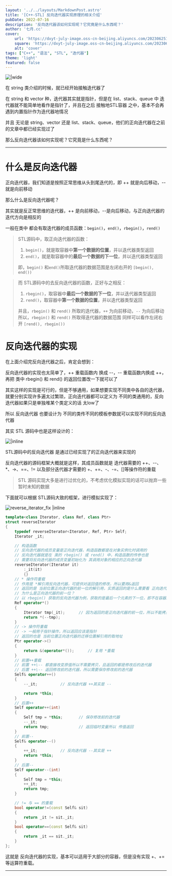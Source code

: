 ```yaml
---
layout: '../../layouts/MarkdownPost.astro'
title: '[C++-STL] 反向迭代器实现原理的相关介绍'
pubDate: 2022-07-16
description: '反向迭代器该如何实现呢？它究竟是什么东西呢？'
author: '七月.cc'
cover:
    url: 'https://dxyt-july-image.oss-cn-beijing.aliyuncs.com/202306251814470.png'
    square: 'https://dxyt-july-image.oss-cn-beijing.aliyuncs.com/202306251814470.png'
    alt: 'cover'
tags: ["C++", "语法", "STL", "迭代器"]
theme: 'light'
featured: false
---
```


![|wide](https://dxyt-july-image.oss-cn-beijing.aliyuncs.com/202306251814470.png)

在 string 类介绍的时候，就已经开始接触迭代器了

在 string 和 vector 种，迭代器其实就是指针，但是在 list、stack、queue 中 迭代器就不能简单地看作是指针了，并且在之后 接触地STL容器 之中，基本不会再遇到内置指针作为迭代器地情况

并且 无论是 string、vector 还是 list、stack、queue，他们的正向迭代器在之前的文章中都已经实现过了

那么反向迭代器该如何实现呢？它究竟是什么东西呢？

---



# 什么是反向迭代器

正向迭代器，我们知道是按照正常思维从头到尾迭代的，即 ++ 就是向后移动，-- 就是向前移动

那么什么是反向迭代器呢？

其实就是反正常思维的迭代器，++ 是向前移动，--是向后移动，与正向迭代器的迭代方向是相反的

一般在类中 都会有取迭代器的成员函数：`begin()`，`end()`，`rbegin()`，`rend()`

> STL源码中，取正向迭代器的函数：
>
> 1. `begin()`，就是取容器中**第一个数据的位置**，并以迭代器类型返回
> 2. `end()`，就是取容器中的**最后一个数据的下一位**，并以迭代器类型返回
>
> 即，`begin()` 和`end()`所取迭代器的数据范围是左闭右开的 `[begin(), end())`

> 而 STL源码中的去反向迭代器的函数，正好与之相反：
>
> 1. `rbegin()`，取容器中**最后一个数据的下一位**，并以迭代器类型返回
> 2. `rend()`，取容器中**第一个数据的位置**，并以迭代器类型返回
>
> 并且，`rbegin()` 和 `rend()` 所取的迭代器，`++` 为向前移动，`--` 为向后移动
> 所以，`rbegin()` 和 `rend()` 所取得迭代器的数据范围 同样可以看作左闭右开 `[rend(), rbegin())`

# 反向迭代器的实现

在上面介绍完反向迭代器之后，肯定会想到：

反向迭代器的实现也太简单了，++ 重载函数内 换成 --，-- 重载函数内换成 ++，再把 类中 rbegin() 和 rend() 的返回位置改一下就可以了

其实这样的实现是可行的，但是不够通用，如果想要实现不同类中各自的迭代器，就要分别实现许多遍太过繁琐，正向迭代器都可以定义为 不同的类通用的，反向迭代器如果只是单独堆某个类定义的话 太low了

所以 反向迭代器 也要设计为 不同的类传不同的模板参数就可以实现不同的反向迭代器

其实 STL 源码中也是这样设计的：

![|inline](https://dxyt-july-image.oss-cn-beijing.aliyuncs.com/CSDN/image-20220716005519094.png)

STL源码中的反向迭代器 是通过已经实现了的正向迭代器来实现的

反向迭代器的源码框架大概就是这样，其成员函数就是 迭代器需要的 ++、--、*、->、==、!= 以及部分迭代器才需要的 +、+=、-、-=、[]等操作符的重载

> STL 源码实现大多是进行过优化的，不考虑优化模拟实现的话可以抛弃一些暂时未知的数据

下面就可以根据 STL源码大致的框架，进行模拟实现了：

![reverse_iterator_fix |inline](https://dxyt-july-image.oss-cn-beijing.aliyuncs.com/CSDN/reverse_iterator_fix.png)

```cpp
template<class Iterator, class Ref, class Ptr>
struct reverseIterator
{
    typedef reverseIterator<Iterator, Ref, Ptr> Self;
    Iterator _it;

    // 构造函数
    // 反向迭代器的成员变量是正向迭代器，构造函数都是在对象实例化时调用的
    // 反向迭代器就是在 类的 rbegin() 或 rend() 中，构造函数的传参也是
    // 需要将反向迭代器的成员变量初始化为 其调用对象的相应的正向迭代器
    reverseIterator(Iterator it)
        :_it(it)
        {}
    // * 操作符重载
    // 作用是 *解引用反向迭代器，可提供对返回值的修改，所以要用&返回
    // 返回的是 当前位置正向迭代器的前一位的解引用，实质返回的是什么需要看 正向迭代器的实现
    // 为什么是正向迭代器的前一位？
    // 以 rbegin() 获取的反向迭代器为例，获取的是最后一个元素的下一位，即不在容器的数据范围内，如果直接对当前位置的正向迭代器解引用，会发生错误，前一位才数据容器的数据范围
    Ref operator*()
    {
        Iterator tmp(_it); 		// 因为返回的是正向迭代器的前一位，所以不能拷贝构造，只能根据 传成员变量调用构造函数构造 Iterator
        return *(--tmp);
    }
    // -> 操作符重载
    // -> 一般用于指针操作，所以返回应该是指针
    // 返回的也是 当前位置正向迭代器的迁移位置解引用的取地址
    Ptr operator->()
    {
        return &(operator*()); 		// 复用 *重载
    }
    // 前置++重载
    // 前置 ++\-- 都直接改变原值所以不需要拷贝，且返回的都是修改后的迭代器
    // 后置 ++\-- 返回修改前的迭代器，所以需要保存修改前的迭代器
    Self& operator++()
    {
        --_it; 			// 反向迭代器 ++其实是 --

        return *this;
    }
    // 后置++
    Self operator++(int)
    {
        Self tmp = *this; 		// 保存修改前的迭代器
        --_it;
        return tmp;  			// 返回临时变量所以 传值返回
    }
    // 前置--
    Self& operator--()
    {
        ++_it; 			// 反向迭代器 --其实是 ++
        return *this;
    }
    // 后置--
    Self operator--(int)
    {
        Self tmp = *this;
        ++_it;
        return tmp;
    }

    // != 与 == 的重载
    bool operator!=(const Self& sit)
    {
        return _it != sit._it;
    }
    bool operator==(const Self& sit)
    {
        return _it == sit._it;
    }
};
```

这就是 反向迭代器的实现，基本可以适用于大部分的容器，但是没有实现 +、+=等运算符重载。

---
